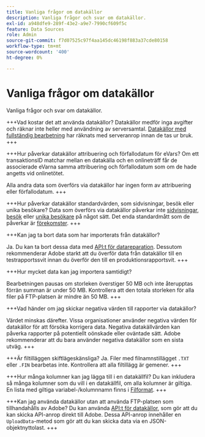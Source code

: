 ```yaml
---
title: Vanliga frågor om datakällor
description: Vanliga frågor och svar om datakällor.
exl-id: a948dfe9-289f-43e2-a9e7-7990cf609f5c
feature: Data Sources
role: Admin
source-git-commit: f7d07525c97f4aa145dc46198f883a37cde80158
workflow-type: tm+mt
source-wordcount: '400'
ht-degree: 0%

---
```


# Vanliga frågor om datakällor

Vanliga frågor och svar om datakällor.

+++Vad kostar det att använda datakällor?
Datakällor medför inga avgifter och räknar inte heller med användning av serversamtal. [Datakällor med fullständig bearbetning](full-processing-eol.md) har räknats med serveranrop innan de tas ur bruk.
+++

+++Hur påverkar datakällor attribuering och förfallodatum för eVars?
Om ett transaktionsID matchar mellan en datakälla och en onlineträff får de associerade eVarna samma attribuering och förfallodatum som om de hade angetts vid onlinetötet.

Alla andra data som överförs via datakällor har ingen form av attribuering eller förfallodatum.
+++

+++Hur påverkar datakällor standardvärden, som sidvisningar, besök eller unika besökare?
Data som överförs via datakällor påverkar inte [sidvisningar](/help/components/metrics/page-views.md), [besök](/help/components/metrics/visits.md) eller [unika besökare](/help/components/metrics/unique-visitors.md) på något sätt. Det enda standardmått som de påverkar är [förekomster](/help/components/metrics/occurrences.md).
+++

+++Kan jag ta bort data som har importerats från datakällor?

Ja. Du kan ta bort dessa data med [API:t för datareparation](https://developer.adobe.com/analytics-apis/docs/2.0/guides/endpoints/data-repair/). Dessutom rekommenderar Adobe starkt att du överför data från datakällor till en testrapportssvit innan du överför den till en produktionsrapportsvit.
+++

+++Hur mycket data kan jag importera samtidigt?

Bearbetningen pausas om storleken överstiger 50 MB och inte återupptas förrän summan är under 50 MB. Kontrollera att den totala storleken för alla filer på FTP-platsen är mindre än 50 MB.
+++

+++Vad händer om jag skickar negativa värden till rapporter via datakällor?

Värdet minskas därefter. Vissa organisationer använder negativa värden för datakällor för att försöka korrigera data. Negativa datakällvärden kan påverka rapporter på potentiellt oönskade eller oväntade sätt. Adobe rekommenderar att du bara använder negativa datakällor som en sista utväg.
+++

+++Är filtilläggen skiftlägeskänsliga?
Ja. Filer med filnamnstillägget `.TXT` eller `.FIN` bearbetas inte. Kontrollera att alla filtillägg är gemener.
+++

+++Hur många kolumner kan jag lägga till i en datakällfil?
Du kan inkludera så många kolumner som du vill i en datakällfil, om alla kolumner är giltiga. En lista med giltiga variabel-/kolumnnamn finns i [Filformat](file-format.md).
+++

+++Kan jag använda datakällor utan att använda FTP-platsen som tillhandahålls av Adobe?
Du kan använda [API:t för datakällor](https://developer.adobe.com/analytics-apis/docs/1.4/guides/data-sources/), som gör att du kan skicka API-anrop direkt till Adobe. Dessa API-anrop innehåller en `UploadData`-metod som gör att du kan skicka data via en JSON-objektnyttolast.
+++
